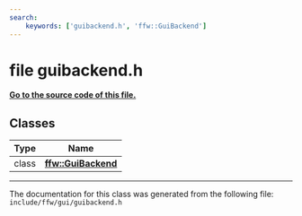 ```yaml
---
search:
    keywords: ['guibackend.h', 'ffw::GuiBackend']
---
```


# file guibackend.h

**[Go to the source code of this file.](guibackend_8h_source.md)**
## Classes

|Type|Name|
|-----|-----|
|class|[**ffw::GuiBackend**](classffw_1_1_gui_backend.md)|




----------------------------------------
The documentation for this class was generated from the following file: `include/ffw/gui/guibackend.h`
